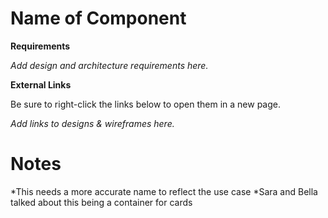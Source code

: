 # **Name of Component**

**Requirements**

*Add design and architecture requirements here.*

**External Links**

Be sure to right-click the links below to open them in a new page.

*Add links to designs & wireframes here.*


# **Notes**

*This needs a more accurate name to reflect the use case
*Sara and Bella talked about this being a container for cards
